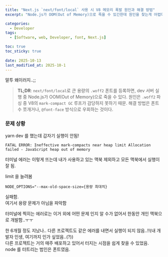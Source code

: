 ```yaml
---
title: "Next.js `next/font/local` 사용 시 V8 메모리 폭발 원인과 해결 방법"
excerpt: "Node.js가 OOM(Out of Memory)으로 죽을 수 있긴한데 원인을 찾는게 어렵다.."

categories:
  - Developer
tags:
  - [Software, web, Developer, font, Next.js]

toc: true
toc_sticky: true
 
date: 2025-10-13
last_modified_at: 2025-10-1
---   
```


말투 왜이러지..;;

> **TL;DR**: `next/font/local`로 큰 용량의 `.woff2` 폰트를 등록하면, dev 서버 실행 중 Node.js가 OOM(Out of Memory)으로 죽을 수 있다. 원인은 `.woff2` 파싱 중 V8의 `mark-compact GC` 루프가 감당하지 못하기 때문. 해결 방법은 폰트 수 쪼개거나, `@font-face` 방식으로 우회하는 것이다.

### 문제 상황
yarn dev 를 했는데 갑자기 실행이 안됨!    
```
FATAL ERROR: Ineffective mark-compacts near heap limit Allocation failed - JavaScript heap out of memory
```
터미널 에러는 이렇게 뜨는데 내가 사용하고 있는 맥북 제외하고 모든 맥북에서 실행이 잘 됨.
    
limit 을 늘려봄    
```
NODE_OPTIONS="--max-old-space-size={용량 최대치}
```
실패함.   
여기서 용량 문제가 아님을 파악함    

터미널에 찍히는 에러로는 이거 외에 어떤 문제 인지 알 수가 없어서 한동안 개인 맥북으로 개발함..ㅜㅜ     

한 6개월 정도 지났나.. 다른 프로젝트도 같은 에러를 내면서 실행이 되지 않음..!!(내 개발자 인생, 여기까지 인가 싶었음..(?))    
다른 프로젝트는 거의 매주 배포하고 있어서 터지는 시점을 쉽게 찾을 수 있었음.    
node 를 터트리는 범인은 폰트였음.
      